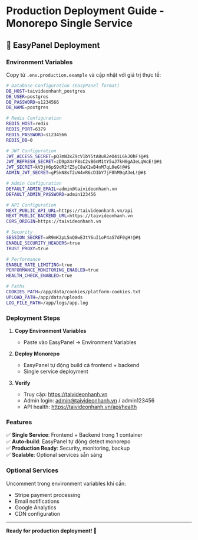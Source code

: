 # Production Deployment Guide - Monorepo Single Service

## 🚀 EasyPanel Deployment

### Environment Variables

Copy từ `.env.production.example` và cập nhật với giá trị thực tế:

```bash
# Database Configuration (EasyPanel format)
DB_HOST=taivideonhanh_postgres
DB_USER=postgres
DB_PASSWORD=s1234566
DB_NAME=postgres

# Redis Configuration
REDIS_HOST=redis
REDIS_PORT=6379
REDIS_PASSWORD=s1234566
REDIS_DB=0

# JWT Configuration
JWT_ACCESS_SECRET=pQ7mN3xZ9cV1bY5tA8uR2eO4iL6kJ0hF!@#$
JWT_REFRESH_SECRET=zD9pX4rF8sC2vB6nM1tY5uJ7kH0gA3eLqWcE!@#$
JWT_SECRET=kV3jH6pS9dR2fZ5yC8aX1wB4nM7qL0eG!@#$
ADMIN_JWT_SECRET=gP5kN8sT2uW4vR6cD1bY7jF0hM9qA3eL!@#$

# Admin Configuration
DEFAULT_ADMIN_EMAIL=admin@taivideonhanh.vn
DEFAULT_ADMIN_PASSWORD=admin123456

# API Configuration
NEXT_PUBLIC_API_URL=https://taivideonhanh.vn/api
NEXT_PUBLIC_BACKEND_URL=https://taivideonhanh.vn
CORS_ORIGIN=https://taivideonhanh.vn

# Security
SESSION_SECRET=xR9mK2pL5nQ8wE3tY6uI1oP4aS7dF0gH!@#$
ENABLE_SECURITY_HEADERS=true
TRUST_PROXY=true

# Performance
ENABLE_RATE_LIMITING=true
PERFORMANCE_MONITORING_ENABLED=true
HEALTH_CHECK_ENABLED=true

# Paths
COOKIES_PATH=/app/data/cookies/platform-cookies.txt
UPLOAD_PATH=/app/data/uploads
LOG_FILE_PATH=/app/logs/app.log
```

### Deployment Steps

1. **Copy Environment Variables**
   - Paste vào EasyPanel → Environment Variables

2. **Deploy Monorepo**
   - EasyPanel tự động build cả frontend + backend
   - Single service deployment

3. **Verify**
   - Truy cập: https://taivideonhanh.vn
   - Admin login: admin@taivideonhanh.vn / admin123456
   - API health: https://taivideonhanh.vn/api/health

### Features

✅ **Single Service**: Frontend + Backend trong 1 container  
✅ **Auto-build**: EasyPanel tự động detect monorepo  
✅ **Production Ready**: Security, monitoring, backup  
✅ **Scalable**: Optional services sẵn sàng  

### Optional Services

Uncomment trong environment variables khi cần:
- Stripe payment processing
- Email notifications
- Google Analytics
- CDN configuration

---
**Ready for production deployment! 🎉**
